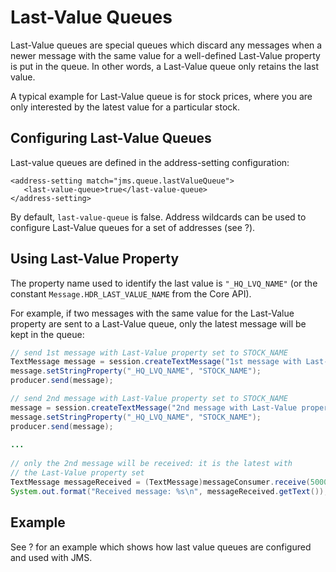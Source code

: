 # Last-Value Queues

Last-Value queues are special queues which discard any messages when a
newer message with the same value for a well-defined Last-Value property
is put in the queue. In other words, a Last-Value queue only retains the
last value.

A typical example for Last-Value queue is for stock prices, where you
are only interested by the latest value for a particular stock.

## Configuring Last-Value Queues

Last-value queues are defined in the address-setting configuration:

    <address-setting match="jms.queue.lastValueQueue">
       <last-value-queue>true</last-value-queue>
    </address-setting>

By default, `last-value-queue` is false. Address wildcards can be used
to configure Last-Value queues for a set of addresses (see ?).

## Using Last-Value Property

The property name used to identify the last value is `"_HQ_LVQ_NAME"`
(or the constant `Message.HDR_LAST_VALUE_NAME` from the Core API).

For example, if two messages with the same value for the Last-Value
property are sent to a Last-Value queue, only the latest message will be
kept in the queue:

``` java
// send 1st message with Last-Value property set to STOCK_NAME
TextMessage message = session.createTextMessage("1st message with Last-Value property set");
message.setStringProperty("_HQ_LVQ_NAME", "STOCK_NAME");
producer.send(message);

// send 2nd message with Last-Value property set to STOCK_NAME             
message = session.createTextMessage("2nd message with Last-Value property set");
message.setStringProperty("_HQ_LVQ_NAME", "STOCK_NAME");
producer.send(message);
       
...
       
// only the 2nd message will be received: it is the latest with 
// the Last-Value property set
TextMessage messageReceived = (TextMessage)messageConsumer.receive(5000);
System.out.format("Received message: %s\n", messageReceived.getText());
```

## Example

See ? for an example which shows how last value queues are configured
and used with JMS.

